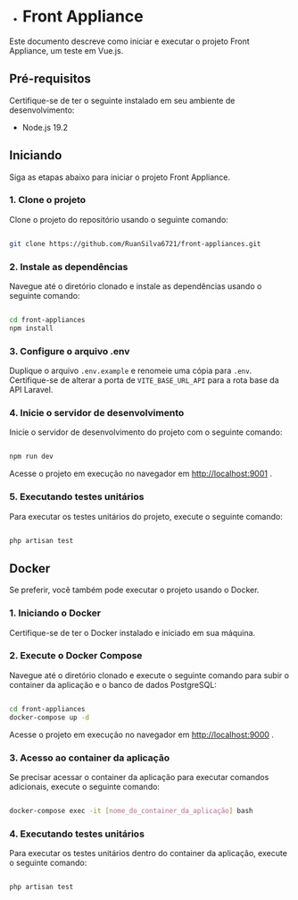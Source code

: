 - # Front Appliance

Este documento descreve como iniciar e executar o projeto Front Appliance, um teste em Vue.js.
## Pré-requisitos

Certifique-se de ter o seguinte instalado em seu ambiente de desenvolvimento:
- Node.js 19.2
## Iniciando

Siga as etapas abaixo para iniciar o projeto Front Appliance.
### 1. Clone o projeto

Clone o projeto do repositório usando o seguinte comando:

```bash

git clone https://github.com/RuanSilva6721/front-appliances.git
```


### 2. Instale as dependências

Navegue até o diretório clonado e instale as dependências usando o seguinte comando:

```bash

cd front-appliances
npm install
```


### 3. Configure o arquivo .env

Duplique o arquivo `.env.example` e renomeie uma cópia para `.env`. Certifique-se de alterar a porta de `VITE_BASE_URL_API` para a rota base da API Laravel.
### 4. Inicie o servidor de desenvolvimento

Inicie o servidor de desenvolvimento do projeto com o seguinte comando:

```bash

npm run dev
```



Acesse o projeto em execução no navegador em [http://localhost:9001](http://localhost:9001/) .
### 5. Executando testes unitários

Para executar os testes unitários do projeto, execute o seguinte comando:

```bash

php artisan test
```


## Docker

Se preferir, você também pode executar o projeto usando o Docker.
### 1. Iniciando o Docker

Certifique-se de ter o Docker instalado e iniciado em sua máquina.
### 2. Execute o Docker Compose

Navegue até o diretório clonado e execute o seguinte comando para subir o container da aplicação e o banco de dados PostgreSQL:

```bash

cd front-appliances
docker-compose up -d
```



Acesse o projeto em execução no navegador em [http://localhost:9000](http://localhost:9000/) .
### 3. Acesso ao container da aplicação

Se precisar acessar o container da aplicação para executar comandos adicionais, execute o seguinte comando:

```bash

docker-compose exec -it [nome_do_container_da_aplicação] bash
```


### 4. Executando testes unitários

Para executar os testes unitários dentro do container da aplicação, execute o seguinte comando:

```bash

php artisan test
```
